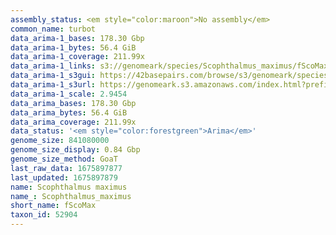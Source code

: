 ```yaml
---
assembly_status: <em style="color:maroon">No assembly</em>
common_name: turbot
data_arima-1_bases: 178.30 Gbp
data_arima-1_bytes: 56.4 GiB
data_arima-1_coverage: 211.99x
data_arima-1_links: s3://genomeark/species/Scophthalmus_maximus/fScoMax1/genomic_data/arima/<br>
data_arima-1_s3gui: https://42basepairs.com/browse/s3/genomeark/species/Scophthalmus_maximus/fScoMax1/genomic_data/arima/
data_arima-1_s3url: https://genomeark.s3.amazonaws.com/index.html?prefix=species/Scophthalmus_maximus/fScoMax1/genomic_data/arima/
data_arima-1_scale: 2.9454
data_arima_bases: 178.30 Gbp
data_arima_bytes: 56.4 GiB
data_arima_coverage: 211.99x
data_status: '<em style="color:forestgreen">Arima</em>'
genome_size: 841080000
genome_size_display: 0.84 Gbp
genome_size_method: GoaT
last_raw_data: 1675897877
last_updated: 1675897879
name: Scophthalmus maximus
name_: Scophthalmus_maximus
short_name: fScoMax
taxon_id: 52904
---
```

